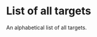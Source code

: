 # List of all targets

An alphabetical list of all targets.

<!-- TARGET SECTION START -->
<!-- See `src/tools/target-docs` -->
<!-- TARGET SECTION END -->
